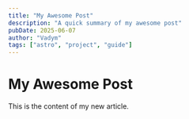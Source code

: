 ```yaml
---
title: "My Awesome Post"
description: "A quick summary of my awesome post"
pubDate: 2025-06-07
author: "Vadym"
tags: ["astro", "project", "guide"]
---
```


# My Awesome Post

This is the content of my new article.
